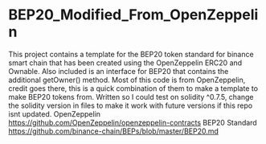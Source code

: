 # BEP20_Modified_From_OpenZeppelin

This project contains a template for the BEP20 token standard for binance smart chain that has been created using the OpenZeppelin ERC20 and Ownable. 
Also included is an interface for BEP20 that contains the additional getOwner() method. 
Most of this code is from OpenZeppelin, credit goes there, this is a quick combination of them to make a template to make BEP20 tokens from.
Written so I could test on solidity ^0.7.5, change the solidity version in files to make it work with future versions if this repo isnt updated.
OpenZeppelin https://github.com/OpenZeppelin/openzeppelin-contracts
BEP20 Standard https://github.com/binance-chain/BEPs/blob/master/BEP20.md
